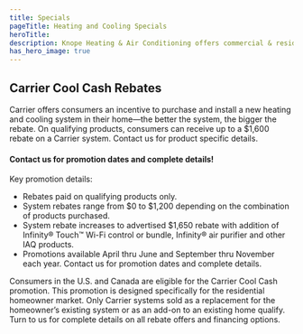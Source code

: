 ```yaml
---
title: Specials
pageTitle: Heating and Cooling Specials
heroTitle:
description: Knope Heating & Air Conditioning offers commercial & residential HVAC, geothermal heating, cooling, ventilation & Carrier equipment in Shawano, Wisconsin.
has_hero_image: true
---
```


<h2 class="no-margin">Carrier Cool Cash Rebates</h2>

<div class="underline"></div>

Carrier offers consumers an incentive to purchase and install a new heating and cooling system in their home—the better the system, the bigger the rebate. On qualifying products, consumers can receive up to a $1,600 rebate on a Carrier system. Contact us for product specific details.

#### Contact us for promotion dates and complete details!

Key promotion details:

- Rebates paid on qualifying products only.
- System rebates range from $0 to $1,200 depending on the combination of products purchased.
- System rebate increases to advertised $1,650 rebate with addition of Infinity® Touch™ Wi-Fi control or bundle, Infinity® air purifier and other IAQ products.
- Promotions available April thru June and September thru November each year. Contact us for promotion dates and complete details.

Consumers in the U.S. and Canada are eligible for the Carrier Cool Cash promotion. This promotion is designed specifically for the residential homeowner market. Only Carrier systems sold as a replacement for the homeowner’s existing system or as an add-on to an existing home qualify. Turn to us for complete details on all rebate offers and financing options.
